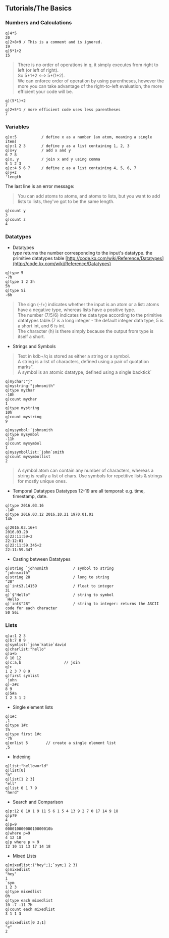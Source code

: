 ## Tutorials/The Basics
### Numbers and Calculations
```Shell
q)4*5
20
q)2+8+9 / This is a comment and is ignored.
19
q)5*1+2
15
```
> There is no order of operations in q, it simply executes from right to left (or left of right).  
> So 5\*1+2 <==> 5*(1+2).  
> We can enforce order of operation by using parentheses, however the more you can take advantage of the right-to-left evaluation, the more efficient your code will be. 

```Shell
q)(5*1)+2
7
q)2+5*1 / more efficient code uses less parentheses
7
```
### Variables
```Shell
q)x:5           / define x as a number (an atom, meaning a single item)
q)y:1 2 3       / define y as a list containing 1, 2, 3
q)x+y           / add x and y
6 7 8
q)x, y          / join x and y using comma
5 1 2 3
q)z:4 5 6 7     / define z as a list containing 4, 5, 6, 7
q)y+z           
'length
```
The last line is an error message:  
> You can add atoms to atoms, and atoms to lists, but you want to add lists to lists, they've got to be the same length.
```
q)count y
3
q)count z
4
```

### Datatypes
- Datatypes  
*type* returns the number corresponding to the input's datatype. the primitive datatypes table [http://code.kx.com/wiki/Reference/Datatypes](http://code.kx.com/wiki/Reference/Datatypes)
```Shell
q)type 5
-7h
q)type 1 2 3h
5h
q)type 5i
-6h
```
> The sign (-/+) indicates whether the input is an atom or a list: atoms have a negative type, whereas lists have a positive type.  
> The number (7/5/6) indicates the data type according to the primitive datatypes table.(7 is a long integer - the default integer data type, 5 is a short int, and 6 is int.  
> The character (h) is there simply because the output from type is itself a short.  

- Strings and Symbols  

> Text in kdb+/q is stored as either a string or a symbol.  
> A string is a list of characters, defined using a pair of quotation marks\".  
> A symbol is an atomic datatype, defined using a single backtick\`    

```Shell
q)mychar:"j"
q)mystring:"johnsmith"
q)type mychar
-10h
q)count mychar
1
q)type mystring
10h
q)count mystring
9
```
```Shell
q)mysymbol:`johnsmith
q)type mysymbol
-11h
q)count mysymbol
1
q)mysymbollist:`john`smith
q)count mysymbollist
2
```
> A symbol atom can contain any number of characters, whereas a string is really a list of chars. 
> Use symbols for repetitive lists & strings for mostly unique ones. 

- Temporal Datatypes
Datatypes 12-19 are all temporal: e.g. time, timestamp, date. 
```Shell
q)type 2016.03.16
-14h
q)type 2016.03.12 2016.10.21 1970.01.01
14h
```
```
q)2016.03.16+4
2016.03.20
q)22:11:59+2
22:12:01
q)22:11:59.345+2
22:11:59.347
```

- Casting between Datatypes
```Shell
q)string `johnsmith           / symbol to string
"johnsmith"
q)string 28                   / long to string
"28"
q)`int$3.14159                / float to integer
3i
q)`$"Hello"                   / string to symbol
`Hello
q)`int$"28"                   / string to integer: returns the ASCII code for each character
50 56i
```

### Lists  
```Shell
q)a:1 2 3
q)b:7 8 9
q)symlist:`john`katie`david
q)charlist:"hello"
q)a+b
8 10 12
q)c:a,b                   // join
q)c
1 2 3 7 8 9
q)first symlist
`john
q)-2#c
8 9
q)5#a
1 2 3 1 2
```

- Single element lists  
```Shell
q)1#c
,1
q)type 1#c
7h
q)type first 1#c
-7h
q)enlist 5        // create a single element list
,5
```
- Indexing
```Shell
q)list:"helloworld"
q)list[0]
"h"
q)list[1 2 3]
"ell"
q)list 0 1 7 9
"herd"
```
- Search and Comparison
```Shell
q)p:12 8 10 1 9 11 5 6 1 5 4 13 9 2 7 0 17 14 9 18
q)p?9
4
q)p=9
00001000000010000010b
q)where p=9
4 12 18
q)p where p > 9
12 10 11 13 17 14 18
```
- Mixed Lists
```
q)mixedlist:("hey";1;`sym;1 2 3)
q)mixedlist
"hey"
1
`sym
1 2 3
q)type mixedlist
0h
q)type each mixedlist
10 -7 -11 7h
q)count each mixedlist
3 1 1 3
```
```Shell
q)mixedlist[0 3;1]
"e"
2
```
